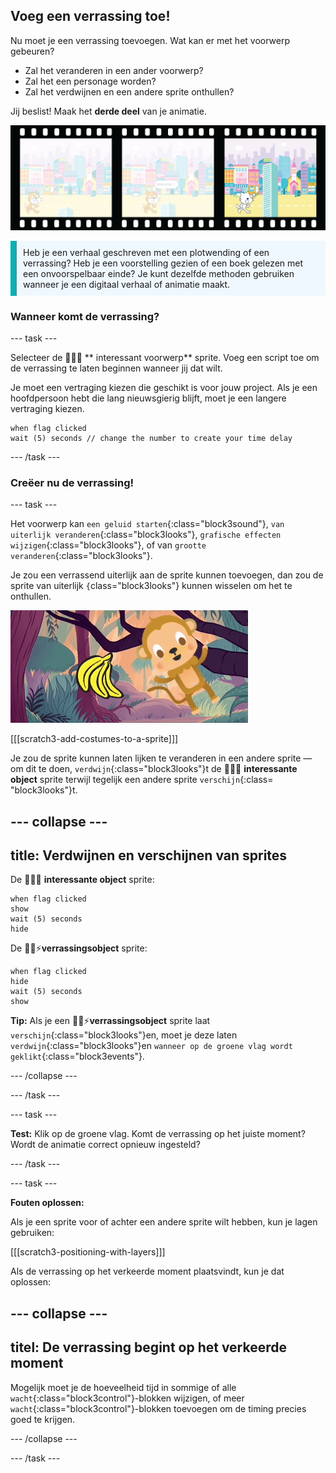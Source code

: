 ## Voeg een verrassing toe!

Nu moet je een verrassing toevoegen. Wat kan er met het voorwerp gebeuren?
- Zal het veranderen in een ander voorwerp?
- Zal het een personage worden?
- Zal het verdwijnen en een andere sprite onthullen?

Jij beslist! Maak het **derde deel** van je animatie.

![Een filmstrip met 3 frames. Het derde frame is gemarkeerd. Het beeld toont een scène met een personage dat verbaasd naar een object kijkt.](images/surprise.png)

<p style="border-left: solid; border-width:10px; border-color: #0faeb0; background-color: aliceblue; padding: 10px;">
Heb je een verhaal geschreven met een plotwending of een verrassing? Heb je een voorstelling gezien of een boek gelezen met een onvoorspelbaar einde? Je kunt dezelfde methoden gebruiken wanneer je een digitaal verhaal of animatie maakt. 
</p>

### Wanneer komt de verrassing?

--- task ---

Selecteer de 🎂🎾🎁 ** interessant voorwerp** sprite. Voeg een script toe om de verrassing te laten beginnen wanneer jij dat wilt.

Je moet een vertraging kiezen die geschikt is voor jouw project. Als je een hoofdpersoon hebt die lang nieuwsgierig blijft, moet je een langere vertraging kiezen.

```blocks3
when flag clicked
wait (5) seconds // change the number to create your time delay
```

--- /task ---

### Creëer nu de verrassing!

--- task ---

Het voorwerp kan `een geluid starten`{:class="block3sound"}, `van uiterlijk veranderen`{:class="block3looks"}, `grafische effecten wijzigen`{:class="block3looks"}, of van `grootte veranderen`{:class="block3looks"}.

Je zou een verrassend uiterlijk aan de sprite kunnen toevoegen, dan zou de sprite van uiterlijk `{`class="block3looks"} kunnen wisselen om het te onthullen.

![Een woestijnachtergrond met een rots die heen en weer schudt.](images/bat.gif)

[[[scratch3-add-costumes-to-a-sprite]]]

Je zou de sprite kunnen laten lijken te veranderen in een andere sprite — om dit te doen, `verdwijn`{:class="block3looks"}t de 🎂🎾🎁 **interessante object** sprite terwijl tegelijk een andere sprite `verschijn`{:class= "block3looks"}t.

--- collapse ---
---
title: Verdwijnen en verschijnen van sprites
---

De 🎂🎾🎁 **interessante object** sprite:
```blocks3
when flag clicked
show
wait (5) seconds
hide
```

De 🎷👻⚡**verrassingsobject** sprite:
```blocks3
when flag clicked
hide
wait (5) seconds
show
```

**Tip:** Als je een 🎷👻⚡**verrassingsobject** sprite laat `verschijn`{:class="block3looks"}en, moet je deze laten `verdwijn`{:class="block3looks"}en `wanneer op de groene vlag wordt geklikt`{:class="block3events"}.

--- /collapse ---

--- /task ---

--- task ---

**Test:** Klik op de groene vlag. Komt de verrassing op het juiste moment? Wordt de animatie correct opnieuw ingesteld?

--- /task ---

--- task ---

**Fouten oplossen:**

Als je een sprite voor of achter een andere sprite wilt hebben, kun je lagen gebruiken:

[[[scratch3-positioning-with-layers]]]

Als de verrassing op het verkeerde moment plaatsvindt, kun je dat oplossen:

--- collapse ---
---
titel: De verrassing begint op het verkeerde moment
---

Mogelijk moet je de hoeveelheid tijd in sommige of alle `wacht`{:class="block3control"}-blokken wijzigen, of meer `wacht`{:class="block3control"}-blokken toevoegen om de timing precies goed te krijgen.

--- /collapse ---

--- /task ---

